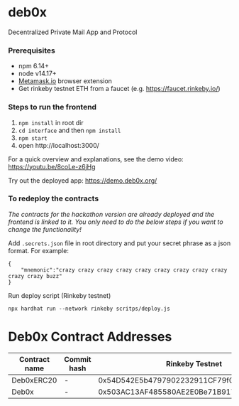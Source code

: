 # deb0x
Decentralized Private Mail App and Protocol

### Prerequisites
* npm 6.14+
* node v14.17+
* [Metamask.io](https://metamask.io) browser extension
* Get rinkeby testnet ETH from a faucet (e.g. https://faucet.rinkeby.io/)

### Steps to run the frontend

1. `npm install` in root dir
2. `cd interface` and then `npm install`
3. `npm start`
4. open http://localhost:3000/

For a quick overview and explanations, see the demo video: https://youtu.be/8coLe-z6jHg 

Try out the deployed app: https://demo.deb0x.org/

### To redeploy the contracts
_The contracts for the hackathon version are already deployed and the frontend is linked to it. You only need to do the below steps if you want to change the functionality!_

Add `.secrets.json` file in root directory and put your secret phrase as a json format. For example:
```
{
    "mnemonic":"crazy crazy crazy crazy crazy crazy crazy crazy crazy crazy crazy buzz"
}
```

Run deploy script (Rinkeby testnet)
```
npx hardhat run --network rinkeby scritps/deploy.js
```

# Deb0x Contract Addresses 

| Contract name            | Commit hash | Rinkeby Testnet                                 | Mainnet                                |
| ------------------------ | ----------- | ------------------------------------------- | ------------------------------------------ | 
| Deb0xERC20               |  -          | 0x54D542E5b4797902232911CF79f049CcB99a1022 |  |
| Deb0x                    |  -          | 0x503AC13AF485580AE2E0Be71B917ab1A6D7949a0  |  |


